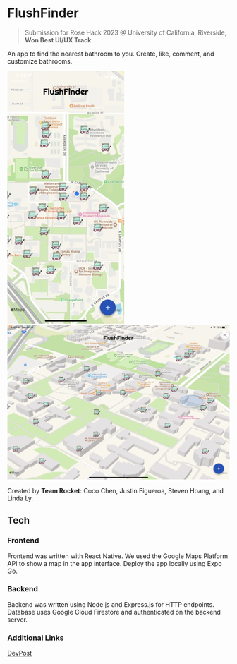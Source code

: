 # FlushFinder
> Submission for Rose Hack 2023 @ University of California, Riverside, **Won Best UI/UX Track**

An app to find the nearest bathroom to you. Create, like, comment, and customize bathrooms.

![iPhone Interface](home.jpeg)
![iPad Interface](ipad.png)

Created by **Team Rocket**: Coco Chen, Justin Figueroa, Steven Hoang, and Linda Ly. 

## Tech
### Frontend
Frontend was written with React Native. We used the Google Maps Platform API to show a map in the app interface. Deploy the app locally using Expo Go.

### Backend
Backend was written using Node.js and Express.js for HTTP endpoints. Database uses Google Cloud Firestore and authenticated on the backend server.


### Additional Links
[DevPost](https://devpost.com/software/flushfinder)